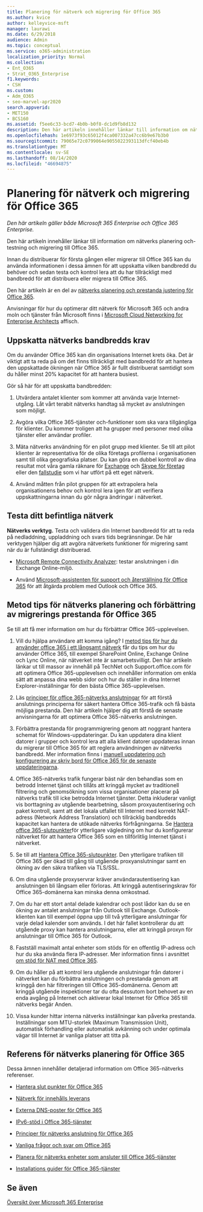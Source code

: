 ```yaml
---
title: Planering för nätverk och migrering för Office 365
ms.author: kvice
author: kelleyvice-msft
manager: laurawi
ms.date: 6/29/2018
audience: Admin
ms.topic: conceptual
ms.service: o365-administration
localization_priority: Normal
ms.collection:
- Ent_O365
- Strat_O365_Enterprise
f1.keywords:
- CSH
ms.custom:
- Adm_O365
- seo-marvel-apr2020
search.appverid:
- MET150
- BCS160
ms.assetid: f5ee6c33-bcd7-4b0b-b0f8-dc1d9fb8d132
description: Den här artikeln innehåller länkar till information om nätverks planering, test och migrering till Office 365.
ms.openlocfilehash: 1e6973f93c65012f4ca007332a47cc6b9e67b3b0
ms.sourcegitcommit: 79065e72c0799064e9055022393113dfcf40eb4b
ms.translationtype: MT
ms.contentlocale: sv-SE
ms.lasthandoff: 08/14/2020
ms.locfileid: "46694875"
---
```

# <a name="network-and-migration-planning-for-office-365"></a>Planering för nätverk och migrering för Office 365

*Den här artikeln gäller både Microsoft 365 Enterprise och Office 365 Enterprise.*

Den här artikeln innehåller länkar till information om nätverks planering och-testning och migrering till Office 365.
  
Innan du distribuerar för första gången eller migrerar till Office 365 kan du använda informationen i dessa ämnen för att uppskatta vilken bandbredd du behöver och sedan testa och kontrol lera att du har tillräckligt med bandbredd för att distribuera eller migrera till Office 365.

Den här artikeln är en del av [nätverks planering och prestanda justering för Office 365](https://aka.ms/tune).

Anvisningar för hur du optimerar ditt nätverk för Microsoft 365 och andra moln och tjänster från Microsoft finns i [Microsoft Cloud Networking for Enterprise Architects](https://aka.ms/cloudarchnetworking) affisch.
   
## <a name="estimate-network-bandwidth-requirements"></a>Uppskatta nätverks bandbredds krav
<a name="EstimateBandwidthRequirements"> </a>

Om du använder Office 365 kan din organisations Internet krets öka. Det är viktigt att ta reda på om det finns tillräckligt med bandbredd för att hantera den uppskattade ökningen när Office 365 är fullt distribuerat samtidigt som du håller minst 20% kapacitet för att hantera busiest.
  
Gör så här för att uppskatta bandbredden:
  
1. Utvärdera antalet klienter som kommer att använda varje Internet-utgång. Låt vårt terabit nätverks handtag så mycket av anslutningen som möjligt. 
    
2. Avgöra vilka Office 365-tjänster och-funktioner som ska vara tillgängliga för klienter. Du kommer troligen att ha grupper med personer med olika tjänster eller användar profiler.
    
3. Mäta nätverks användning för en pilot grupp med klienter. Se till att pilot klienter är representativa för de olika företags profilerna i organisationen samt till olika geografiska platser. Du kan göra en dubbel kontroll av dina resultat mot våra gamla räknare för [Exchange](https://techcommunity.microsoft.com/t5/exchange-team-blog/announcing-the-exchange-client-network-bandwidth-calculator-beta/ba-p/601744) och [Skype för företag](https://go.microsoft.com/fwlink/p/?LinkId=321551) eller den [fallstudie](https://www.microsoft.com/itshowcase/Article/Content/631/Optimizing-network-performance-for-Microsoft-Office-365) som vi har utfört på ett eget nätverk. 
    
4. Använd måtten från pilot gruppen för att extrapolera hela organisationens behov och kontrol lera igen för att verifiera uppskattningarna innan du gör några ändringar i nätverket.
    
## <a name="test-your-existing-network"></a>Testa ditt befintliga nätverk
<a name="calculators"> </a>

 **Nätverks verktyg.** Testa och validera din Internet bandbredd för att ta reda på nedladdning, uppladdning och svars tids begränsningar. De här verktygen hjälper dig att avgöra nätverkets funktioner för migrering samt när du är fullständigt distribuerad. 
    
- [Microsoft Remote Connectivity Analyzer](https://go.microsoft.com/fwlink/p/?LinkId=517243): testar anslutningen i din Exchange Online-miljö.
    
- Använd [Microsoft-assistenten för support och återställning för Office 365](https://diagnostics.office.com/#/Download?env=SOC) för att åtgärda problem med Outlook och Office 365. 
    
## <a name="best-practices-for-network-planning-and-improving-migration-performance-for-office-365"></a>Metod tips för nätverks planering och förbättring av migrerings prestanda för Office 365
<a name="BestPractices"> </a>

Se till att få mer information om hur du förbättrar Office 365-upplevelsen.
  
1. Vill du hjälpa användare att komma igång? I [metod tips för hur du använder office 365 i ett långsamt nätverk](https://support.office.com/article/fd16c8d2-4799-4c39-8fd7-045f06640166) får du tips om hur du använder Office 365, till exempel SharePoint Online, Exchange Online och Lync Online, när nätverket inte är samarbetsvilligt. Den här artikeln länkar ut till massor av innehåll på TechNet och Support.office.com för att optimera Office 365-upplevelsen och innehåller information om enkla sätt att anpassa dina webb sidor och hur du ställer in dina Internet Explorer-inställningar för den bästa Office 365-upplevelsen. 
    
2. Läs [principer för office 365-nätverks anslutningar](https://aka.ms/o365networkingprinciples) för att förstå anslutnings principerna för säkert hantera Office 365-trafik och få bästa möjliga prestanda. Den här artikeln hjälper dig att förstå de senaste anvisningarna för att optimera Office 365-nätverks anslutningen. 
    
3. Förbättra prestanda för programmigrering genom att noggrant hantera schemat för Windows-uppdateringar. Du kan uppdatera dina klient datorer i grupper och kontrol lera att alla klient datorer uppdateras innan du migrerar till Office 365 för att reglera användningen av nätverks bandbredd. Mer information finns i [manuell uppdatering och konfigurering av skriv bord för Office 365 för de senaste uppdateringarna](https://support.microsoft.com/gp/office-2013-365-update).
    
4. Office 365-nätverks trafik fungerar bäst när den behandlas som en betrodd Internet tjänst och tillåts att kringgå mycket av traditionell filtrering och genomsökning som vissa organisationer placerar på nätverks trafik till icke betrodda Internet tjänster. Detta inkluderar vanligt vis borttagning av utgående bearbetning, såsom proxyautentisering och paket kontroll, samt att det lokala utfallet till Internet med korrekt NAT-adress (Network Address Translation) och tillräcklig bandbredds kapacitet kan hantera de utökade nätverks förfrågningarna. Se [Hantera office 365-slutpunkter](https://support.office.com/article/99cab9d4-ef59-4207-9f2b-3728eb46bf9a)för ytterligare vägledning om hur du konfigurerar nätverket för att hantera Office 365 som en tillförlitlig Internet tjänst i nätverket.
    
1. Se till att [Hantera Office 365-slutpunkter](https://support.office.com/article/99cab9d4-ef59-4207-9f2b-3728eb46bf9a). Den ytterligare trafiken till Office 365 ger ökad till gång till utgående proxyanslutningar samt en ökning av den säkra trafiken via TLS/SSL.
    
2. Om dina utgående proxyservrar kräver användarautentisering kan anslutningen bli långsam eller förloras. Att kringgå autentiseringskrav för Office 365-domänerna kan minska denna omkostnad.
    
3. Om du har ett stort antal delade kalendrar och post lådor kan du se en ökning av antalet anslutningar från Outlook till Exchange. Outlook-klienten kan till exempel öppna upp till två ytterligare anslutningar för varje delad kalender som används. I det här fallet kontrollerar du att utgående proxy kan hantera anslutningarna, eller att kringgå proxyn för anslutningar till Office 365 för Outlook.
    
4. Fastställ maximalt antal enheter som stöds för en offentlig IP-adress och hur du ska använda flera IP-adresser. Mer information finns i avsnittet [om stöd för NAT med Office 365](nat-support-with-microsoft-365.md).
    
5. Om du håller på att kontrol lera utgående anslutningar från datorer i nätverket kan du förbättra anslutningen och prestanda genom att kringgå den här filtreringen till Office 365-domänerna. Genom att kringgå utgående inspektioner tar du ofta dessutom bort behovet av en enda avgång på Internet och aktiverar lokal Internet för Office 365 till nätverks begär Anden.
    
6. Vissa kunder hittar interna nätverks inställningar kan påverka prestanda. Inställningar som MTU-storlek (Maximum Transmission Unit), automatisk förhandling eller automatisk avkänning och under optimala vägar till Internet är vanliga platser att titta på.
    
## <a name="network-planning-reference-for-office-365"></a>Referens för nätverks planering för Office 365
<a name="NetReference"> </a>

Dessa ämnen innehåller detaljerad information om Office 365-nätverks referenser.
  
- [Hantera slut punkter för Office 365](https://support.office.com/article/99cab9d4-ef59-4207-9f2b-3728eb46bf9a)
    
- [Nätverk för innehålls leverans](content-delivery-networks.md)
    
- [Externa DNS-poster för Office 365](external-domain-name-system-records.md)
    
- [IPv6-stöd i Office 365-tjänster](ipv6-support.md)
    
- [Principer för nätverks anslutning för Office 365](https://aka.ms/o365networkingprinciples)
    
- [Vanliga frågor och svar om Office 365](office-365-video-networking-faq.md)
    
- [Planera för nätverks enheter som ansluter till Office 365-tjänster](plan-for-network-devices.md)
    
- [Installations guider för Office 365-tjänster](setup-guides-for-microsoft-365.md)
 
## <a name="see-also"></a>Se även

[Översikt över Microsoft 365 Enterprise](microsoft-365-overview.md)
